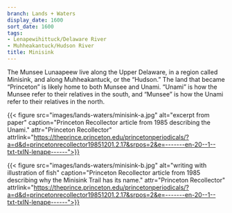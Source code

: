 ```yaml
---
branch: Lands + Waters
display_date: 1600
sort_date: 1600
tags:
- Lenapewihittuck/Delaware River
- Muhheakantuck/Hudson River
title: Minisink
---
```


The Munsee Lunaapeew live along the Upper Delaware, in a region called Minisink, and along Muhheakantuck, or the “Hudson.” The land that became “Princeton” is likely home to both Munsee and Unami. “Unami” is how the Munsee refer to their relatives in the south, and “Munsee” is how the Unami refer to their relatives in the north.

{{< figure src="images/lands-waters/minisink-a.jpg" alt="excerpt from paper" caption="Princeton Recollector article from 1985 describing the Unami." attr="Princeton Recollector" attrlink="https://theprince.princeton.edu/princetonperiodicals/?a=d&d=princetonrecollector19851201.2.17&srpos=2&e=-------en-20--1--txt-txIN-lenape------">}}

{{< figure src="images/lands-waters/minisink-b.jpg" alt="writing with illustration of fish" caption="Princeton Recollector article from 1985 describing why the Minisink Trail has its name." attr="Princeton Recollector" attrlink="https://theprince.princeton.edu/princetonperiodicals/?a=d&d=princetonrecollector19851201.2.17&srpos=2&e=-------en-20--1--txt-txIN-lenape------">}}
